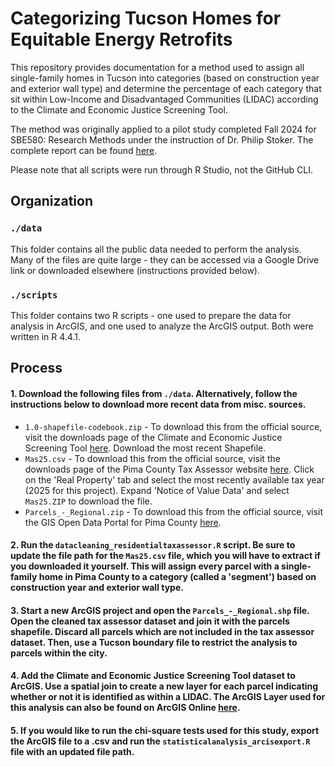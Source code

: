 # Categorizing Tucson Homes for Equitable Energy Retrofits

This repository provides documentation for a method used to assign all single-family homes in Tucson into categories (based on construction year and exterior wall type) and determine the percentage of each category that sit within Low-Income and Disadvantaged Communities (LIDAC) according to the Climate and Economic Justice Screening Tool.

The method was originally applied to a pilot study completed Fall 2024 for SBE580: Research Methods under the instruction of Dr. Philip Stoker. The complete report can be found [here](https://drive.google.com/drive/folders/15X2XCbSIXSZjJQ4sp1wPiLV1Mryy8AV2?usp=sharing).

Please note that all scripts were run through R Studio, not the GitHub CLI.

## Organization

### `./data`
This folder contains all the public data needed to perform the analysis. Many of the files are quite large - they can be accessed via a Google Drive link or downloaded elsewhere (instructions provided below).

### `./scripts`
This folder contains two R scripts - one used to prepare the data for analysis in ArcGIS, and one used to analyze the ArcGIS output.
Both were written in R 4.4.1.

## Process

#### 1. Download the following files from `./data`. Alternatively, follow the instructions below to download more recent data from misc. sources.
  * `1.0-shapefile-codebook.zip` - To download this from the official source, visit the downloads page of the Climate and Economic Justice Screening Tool [here](https://screeningtool.geoplatform.gov/en/downloads#3/33.47/-97.5). Download the most recent Shapefile.
  * `Mas25.csv` - To download this from the official source, visit the downloads page of the Pima County Tax Assessor website [here](https://www.asr.pima.gov/Download?tab=RealProp). Click on the 'Real Property' tab and select the most recently available tax year (2025 for this project). Expand 'Notice of Value Data' and select `Mas25.ZIP` to download the file.
  * `Parcels_-_Regional.zip` - To download this from the official source, visit the GIS Open Data Portal for Pima County [here](https://gisopendata.pima.gov/datasets/parcels-regional/explore).
#### 2. Run the `datacleaning_residentialtaxassessor.R` script. Be sure to update the file path for the `Mas25.csv` file, which you will have to extract if you downloaded it yourself. This will assign every parcel with a single-family home in Pima County to a category (called a 'segment') based on construction year and exterior wall type.
#### 3. Start a new ArcGIS project and open the `Parcels_-_Regional.shp` file. Open the cleaned tax assessor dataset and join it with the parcels shapefile. Discard all parcels which are not included in the tax assessor dataset. Then, use a Tucson boundary file to restrict the analysis to parcels within the city.
#### 4. Add the Climate and Economic Justice Screening Tool dataset to ArcGIS. Use a spatial join to create a new layer for each parcel indicating whether or not it is identified as within a LIDAC. The ArcGIS Layer used for this analysis can also be found on ArcGIS Online [here](https://services1.arcgis.com/Ezk9fcjSUkeadg6u/arcgis/rest/services/Tucson_Single_Family_Home_Characteristics/FeatureServer).
#### 5. If you would like to run the chi-square tests used for this study, export the ArcGIS file to a .csv and run the `statisticalanalysis_arcisexport.R` file with an updated file path.
